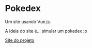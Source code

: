 
# Pokedex

Um site usando Vue.js.

A ideia do site é... simular um pokedex :p

[Site do projeto](https://pokedex-theta-ebon.vercel.app/)

